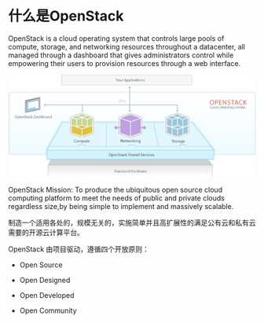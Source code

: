 # 什么是OpenStack


OpenStack is a cloud operating system that controls large pools of compute, storage, and networking resources throughout a datacenter, all managed through a dashboard that gives administrators control while empowering their users to provision resources through a web interface.

![](/assets/openstack.png)

OpenStack Mission: To produce the ubiquitous open source cloud computing platform to meet the needs of public and private clouds regardless size,by being simple to implement and massively scalable.

制造一个适用各处的，规模无关的，实施简单并且高扩展性的满足公有云和私有云需要的开源云计算平台。

OpenStack 由项目驱动，遵循四个开放原则：

* Open Source

* Open Designed

* Open Developed

* Open  Community


